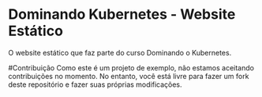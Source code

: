 # Dominando Kubernetes - Website Estático
O website estático que faz parte do curso Dominando o Kubernetes.

#Contribuição
Como este é um projeto de exemplo, não estamos aceitando contribuições no momento. No entanto, você está livre para fazer um fork deste repositório e fazer suas próprias modificações.

